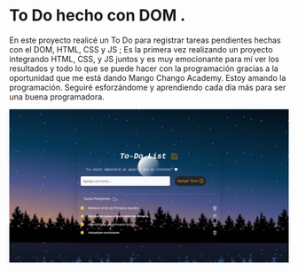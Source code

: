 # To Do hecho con DOM .

En este proyecto realicé un To Do para registrar tareas pendientes hechas con el DOM, HTML, CSS y JS ;
Es la primera vez realizando un proyecto integrando HTML, CSS, y JS juntos y es muy emocionante para mí ver los resultados y todo lo que se puede hacer con la programación gracias a la oportunidad que me está dando Mango Chango Academy. Estoy amando la programación. Seguiré esforzándome y aprendiendo cada día más para ser una buena programadora.


![demo](./CapturaDePantallaTo-Do.png)